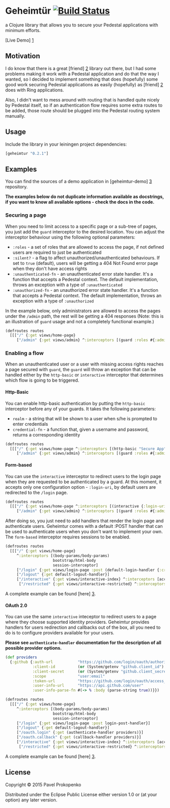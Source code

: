 # Geheimtür [![Build Status](https://travis-ci.org/propan/geheimtur.png)](https://travis-ci.org/propan/geheimtur)

a Clojure library that allows you to secure your Pedestal applications with minimum efforts.

[Live Demo] [1]

## Motivation

I do know that there is a great [friend] [2] library out there, but I had some problems making it work with a Pedestal
application and do that the way I wanted, so I decided to implement something that does (hopefully) some good work securing
Pedestal applications as easily (hopefully) as [friend] [2] does with Ring applications.

Also, I didn't want to mess around with routing that is handled quite nicely by Pedestal itself, so if an authentication flow
requires some extra routes to be added, those route should be plugged into the Pedestal routing system manually.

## Usage

Include the library in your leiningen project dependencies:

```clojure
[geheimtur "0.2.1"]
```

## Examples

You can find the sources of a demo application in [geheimtur-demo] [3] repository.

**The examples below do not duplicate information available as docstrings, if you want to know all available options - check the docs in the code.**

### Securing a page

When you need to limit access to a specific page or a sub-tree of pages, you just add the `guard` interceptor to the desired location.
You can adjust the interceptor behaviour using the following optional parameters:

- `:roles` - a set of roles that are allowed to access the page, if not defined users are required to just be authenticated
- `:silent?` - a flag to affect unauthorized/unauthenticated behaviours. If set to `true` (default), users will be getting a 404 Not Found error page when they don't have access rights
- `:unauthenticated-fn` - an unauthenticated error state handler. It's a function that accepts a Pedestal context. The default implementation, throws an exception with a type of `:unauthenticated`
- `:unauthorized-fn` - an unauthorized error state handler. It's a function that accepts a Pedestal context. The default implementation, throws an exception with a type of `:unauthorized`

In the example below, only administrators are allowed to access the pages under the `/admin` path, the rest will be getting a 404 responses (Note:
this is an illustration of `guard` usage and not a completely functional example.)

```clojure
(defroutes routes
  [[["/" {:get views/home-page}
     ["/admin" {:get views/admin} ^:interceptors [(guard :roles #{:admin})]]]]])
```

### Enabling a flow

When an unauthenticated user or a user with missing access rights reaches a page secured with `guard`, the `guard` will throw an exception that
can be handled either by the `http-basic` or `interactive` interceptor that determines which flow is going to be triggered.

#### Http-Basic

You can enable http-basic authentication by putting the `http-basic` interceptor before any of your guards. It takes the following parameters:

- `realm` - a string that will be shown to a user when s/he is prompted to enter credentials
- `credential-fn` - a function that, given a username and password, returns a corresponding identity

```clojure
(defroutes routes
  [[["/" {:get views/home-page ^:interceptors [(http-basic "Secure App" get-identity-from-db)]}
     ["/admin" {:get views/admin} ^:interceptors [(guard :roles #{:admin})]]]]])
```

#### Form-based

You can use the `interactive` interceptor to redirect users to the login page when they are requested to be authenticated by a guard.
At this moment, it accepts only one configuration option - `:login-uri`, by default users are redirected to the `/login` page.

```clojure
(defroutes routes
  [[["/" {:get views/home-page ^:interceptors [(interactive {:login-uri "/users/login"})]
     ["/admin" {:get views/admin} ^:interceptors [(guard :roles #{:admin})]]]]])
```

After doing so, you just need to add handlers that render the login page and authenticate users. Geheimtur comes with a default :POST handler
that can be used to authenticate users when you don't want to implement your own. The `form-based` interceptor requires sessions to be enabled.

```clojure
(defroutes routes
  [[["/" {:get views/home-page}
     ^:interceptors [(body-params/body-params)
                     bootstrap/html-body
                     session-interceptor]
     ["/login" {:get views/login-page :post (default-login-handler {:credential-fn credentials})}]
     ["/logout" {:get default-logout-handler}]
     ["/interactive" {:get views/interactive-index} ^:interceptors [access-forbidden-interceptor (interactive {})]
      ["/restricted" {:get views/interactive-restricted} ^:interceptors [(guard :silent? false)]]]]]])
```

A complete example can be found [here] [3].

#### OAuth 2.0

You can use the same `interactive` inteceptor to redirect users to a page where they choose supported identity providers.
Geheimtur provides handlers for users redirection and callbacks out of the box, all you need to do is to configure providers available for your users.

**Please see `authenticate-handler` documentation for the description of all possible provider options.**

```clojure
(def providers
  {:github {:auth-url           "https://github.com/login/oauth/authorize"
            :client-id          (or (System/getenv "github.client_id") "client-id")
            :client-secret      (or (System/getenv "github.client_secret") "client-secret")
            :scope              "user:email"
            :token-url          "https://github.com/login/oauth/access_token"
            :user-info-url      "https://api.github.com/user"
            :user-info-parse-fn #(-> % :body (parse-string true))}})

(defroutes routes
  [[["/" {:get views/home-page}
     ^:interceptors [(body-params/body-params)
                     bootstrap/html-body
                     session-interceptor]
     ["/login" {:get views/login-page :post login-post-handler}]
     ["/logout" {:get default-logout-handler}]
     ["/oauth.login" {:get (authenticate-handler providers)}]
     ["/oauth.callback" {:get (callback-handler providers)}]
     ["/interactive" {:get views/interactive-index} ^:interceptors [access-forbidden-interceptor (interactive {})]
      ["/restricted" {:get views/interactive-restricted} ^:interceptors [(guard :silent? false)]]]]]])
```

A complete example can be found [here] [3].

## License

Copyright © 2015 Pavel Prokopenko

Distributed under the Eclipse Public License either version 1.0 or (at
your option) any later version.

[1]: http://geheimtur.herokuapp.com
[2]: https://github.com/cemerick/friend
[3]: https://github.com/propan/geheimtur-demo
